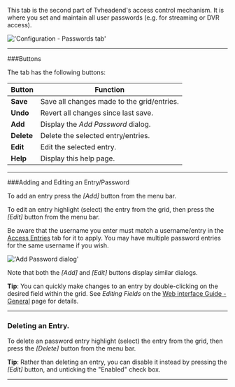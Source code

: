 This tab is the second part of Tvheadend's access control mechanism. It is
where you set and maintain all user passwords (e.g. for streaming or DVR access).

!['Configuration - Passwords tab'](docresources/configpasswordentries.png)

---

###Buttons

The tab has the following buttons:

Button                      | Function
----------------------------|-------------------
**Save**                    | Save all changes made to the grid/entries.
**Undo**                    | Revert all changes since last save.
**Add**                     | Display the *Add Password* dialog.
**Delete**                  | Delete the selected entry/entries.
**Edit**                    | Edit the selected entry.
**Help**                    | Display this help page.

---

###Adding and Editing an Entry/Password

To add an entry press the *[Add]* button from the menu bar. 

To edit an entry highlight (select) the entry from the grid, then press the 
*[Edit]* button from the menu bar. 

Be aware that the username you enter 
must match a username/entry in the [Access Entries](class/access_entry) 
tab for it to apply. You may have multiple password entries for the 
same username if you wish. 

!['Add Password dialog'](docresources/configpasswdadd.png)

Note that both the *[Add]* and *[Edit]* buttons display similar dialogs.

**Tip**: You can quickly make changes to an entry by double-clicking on 
the desired field within the grid. See *Editing Fields* on the [Web interface Guide - General](webui_general) 
page for details.

---

### Deleting an Entry.

To delete an password entry highlight (select) the entry from the grid, then press
the *[Delete]* button from the menu bar.

**Tip**: Rather than deleting an entry, you can disable it instead by 
pressing the *[Edit]* button, and unticking the "Enabled" check box.

---
